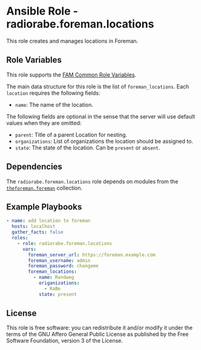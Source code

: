 # Ansible Role - radiorabe.foreman.locations

This role creates and manages locations in Foreman.

## Role Variables

This role supports the [FAM Common Role Variables](https://github.com/theforeman/foreman-ansible-modules/blob/develop/README.md#common-role-variables).

The main data structure for this role is the list of `foreman_locations`. Each `location` requires the following fields:

- `name`: The name of the location.

The following fields are optional in the sense that the server will use default values when they are omitted:

- `parent`: Title of a parent Location for nesting.
- `organizations`: List of organizations the location should be assigned to.
- `state`: The state of the location. Can be `present` or `absent`.

## Dependencies

The `radiorabe.foreman.locations` role depends on modules from the [`theforeman.foreman`](https://galaxy.ansible.com/theforeman/foreman) collection.

## Example Playbooks

```yaml
- name: add location to foreman
  hosts: localhost
  gather_facts: false
  roles:
    - role: radiorabe.foreman.locations
      vars: 
        foreman_server_url: https://foreman.example.com
        foreman_username: admin
        foreman_password: changeme
        foreman_locations:
          - name: Randweg
            origanizations:
              - RaBe
            state: present
```

## License

This role is free software: you can redistribute it and/or modify it under the terms of the GNU Affero General Public License as published by the Free Software Foundation, version 3 of the License.
